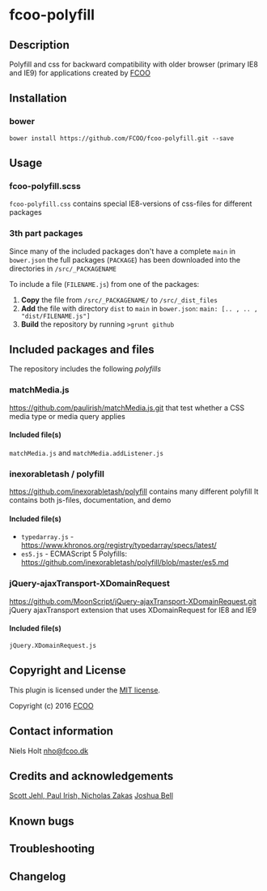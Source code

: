 # fcoo-polyfill
>


## Description
Polyfill and css for backward compatibility with older browser (primary IE8 and IE9) for applications created by [FCOO](https://github.com/FCOO) 

## Installation
### bower
`bower install https://github.com/FCOO/fcoo-polyfill.git --save`

## Usage

### fcoo-polyfill.scss

`fcoo-polyfill.css` contains special IE8-versions of css-files for different packages

### 3th part packages
Since many of the included packages don't have a complete `main` in `bower.json` the full packages (`PACKAGE`) has been downloaded into the directories in `/src/_PACKAGENAME`

To include a file (`FILENAME.js`) from one of the packages:

1. **Copy** the file from `/src/_PACKAGENAME/` to `/src/_dist_files`
2. **Add** the file with directory `dist` to `main` in `bower.json`: `main: [.. , .. , "dist/FILENAME.js"]`
3. **Build** the repository by running `>grunt github `


## Included packages and files

The repository includes the following *polyfills*

### matchMedia.js

https://github.com/paulirish/matchMedia.js.git that test whether a CSS media type or media query applies

#### Included file(s)
`matchMedia.js` and `matchMedia.addListener.js`


### inexorabletash / polyfill

https://github.com/inexorabletash/polyfill contains many different polyfill
It contains both js-files, documentation, and demo

#### Included file(s)
- `typedarray.js` - https://www.khronos.org/registry/typedarray/specs/latest/
- `es5.js` - ECMAScript 5 Polyfills: https://github.com/inexorabletash/polyfill/blob/master/es5.md


### jQuery-ajaxTransport-XDomainRequest

https://github.com/MoonScript/jQuery-ajaxTransport-XDomainRequest.git jQuery ajaxTransport extension that uses XDomainRequest for IE8 and IE9

#### Included file(s)
`jQuery.XDomainRequest.js` 











## Copyright and License
This plugin is licensed under the [MIT license](https://github.com/FCOO/fcoo-polyfill/LICENSE).

Copyright (c) 2016 [FCOO](https://github.com/FCOO)

## Contact information

Niels Holt nho@fcoo.dk


## Credits and acknowledgements
[Scott Jehl, Paul Irish, Nicholas Zakas](https://github.com/paulirish/matchMedia.js.git)
[Joshua Bell](https://github.com/inexorabletash/polyfill)

## Known bugs

## Troubleshooting

## Changelog



